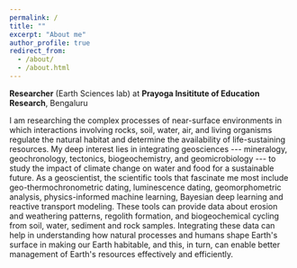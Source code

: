 ```yaml
---
permalink: /
title: ""
excerpt: "About me"
author_profile: true
redirect_from: 
  - /about/
  - /about.html
---
```

**Researcher** (Earth Sciences lab) at **Prayoga Insititute of Education Research**, Bengaluru

I am researching the complex processes of near-surface environments in which interactions involving rocks, soil, water, air, and living organisms regulate the natural habitat and determine the availability of life-sustaining resources. My deep interest lies in integrating geosciences --- mineralogy, geochronology, tectonics, biogeochemistry, and geomicrobiology --- to study the impact of climate change on water and food for a sustainable future. As a geoscientist, the scientific tools that fascinate me most include geo-thermochronometric dating, luminescence dating, geomorphometric analysis, physics-informed machine learning, Bayesian deep learning and reactive transport modeling. These tools can provide data about erosion and weathering patterns, regolith formation, and biogeochemical cycling from soil, water, sediment and rock samples. Integrating these data can help in understanding how natural processes and humans shape Earth's surface in making our Earth habitable, and this, in turn, can enable better management of Earth's resources effectively and efficiently. 



